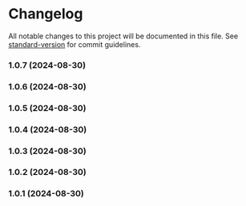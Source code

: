 # Changelog

All notable changes to this project will be documented in this file. See [standard-version](https://github.com/conventional-changelog/standard-version) for commit guidelines.

### 1.0.7 (2024-08-30)

### 1.0.6 (2024-08-30)

### 1.0.5 (2024-08-30)

### 1.0.4 (2024-08-30)

### 1.0.3 (2024-08-30)

### 1.0.2 (2024-08-30)

### 1.0.1 (2024-08-30)
